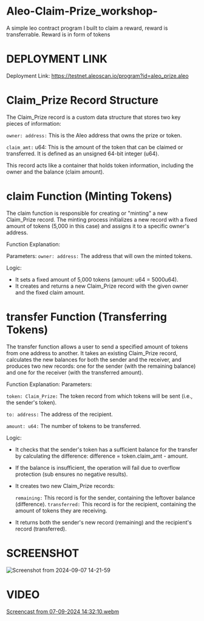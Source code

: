 # Aleo-Claim-Prize_workshop-
A simple leo contract program I built to claim a reward, reward is transferrable. Reward is in form of tokens

# DEPLOYMENT LINK
Deployment Link: https://testnet.aleoscan.io/program?id=aleo_prize.aleo

# Claim_Prize Record Structure

The Claim_Prize record is a custom data structure that stores two key pieces of information:

`owner: address:` This is the Aleo address that owns the prize or token.

`claim_amt:` u64: This is the amount of the token that can be claimed or transferred. It is defined as an unsigned 64-bit integer (u64).

This record acts like a container that holds token information, including the owner and the balance (claim amount).

# claim Function (Minting Tokens)
The claim function is responsible for creating or "minting" a new Claim_Prize record. The minting process initializes a new record with a fixed amount of tokens (5,000 in this case) and assigns it to a specific owner's address.

Function Explanation:

Parameters:
`owner: address:` The address that will own the minted tokens.

Logic:
- It sets a fixed amount of 5,000 tokens (amount: u64 = 5000u64).
- It creates and returns a new Claim_Prize record with the given owner and the fixed claim amount.

# transfer Function (Transferring Tokens)
The transfer function allows a user to send a specified amount of tokens from one address to another. It takes an existing Claim_Prize record, calculates the new balances for both the sender and the receiver, and produces two new records: one for the sender (with the remaining balance) and one for the receiver (with the transferred amount).

Function Explanation:
Parameters:

`token: Claim_Prize:` The token record from which tokens will be sent (i.e., the sender's token).

`to: address:` The address of the recipient.

`amount: u64:` The number of tokens to be transferred.

Logic:

- It checks that the sender's token has a sufficient balance for the transfer by calculating the difference: difference = token.claim_amt - amount.
- If the balance is insufficient, the operation will fail due to overflow protection (sub ensures no negative results).
- It creates two new Claim_Prize records:

  `remaining:` This record is for the sender, containing the leftover balance (difference).
  `transferred:` This record is for the recipient, containing the amount of tokens they are receiving.
  
- It returns both the sender's new record (remaining) and the recipient's record (transferred).

# SCREENSHOT

![Screenshot from 2024-09-07 14-21-59](https://github.com/user-attachments/assets/bb9a9afb-7bd5-43f4-bf6a-6958837bc337)


# VIDEO
[Screencast from 07-09-2024 14:32:10.webm](https://github.com/user-attachments/assets/f6752038-8c92-4f0c-91a0-68bb85c76598)


